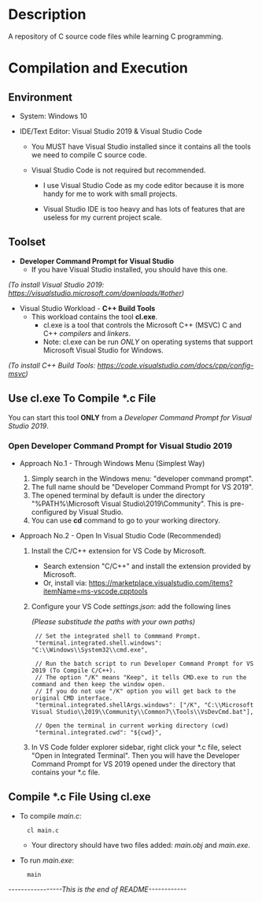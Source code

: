 # Description

A repository of C source code files while learning C programming.

# Compilation and Execution

## Environment

- System: Windows 10

- IDE/Text Editor: Visual Studio 2019 & Visual Studio Code

    - You MUST have Visual Studio installed since it contains all the tools we need to compile C source code.
    - Visual Studio Code is not required but recommended.
    
        - I use Visual Studio Code as my code editor because it is more handy for me to work with small projects. 
        
        - Visual Studio IDE is too heavy and has lots of features that are useless for my current project scale.

## Toolset

- **Developer Command Prompt for Visual Studio**
    - If you have Visual Studio installed, you should have this one.

*(To install Visual Studio 2019: https://visualstudio.microsoft.com/downloads/#other)*

- Visual Studio Workload - **C++ Build Tools**
    - This workload contains the tool **cl.exe**.
        - cl.exe is a tool that controls the Microsoft C++ (MSVC) C and C++ *compilers* and *linkers*.
        - Note: cl.exe can be run *ONLY* on operating systems that support Microsoft Visual Studio for Windows. 

*(To install C++ Build Tools: https://code.visualstudio.com/docs/cpp/config-msvc)*

## Use **cl.exe** To Compile *.c File

You can start this tool **ONLY** from a *Developer Command Prompt for Visual Studio 2019*.

### Open Developer Command Prompt for Visual Studio 2019

- Approach No.1 - Through Windows Menu (Simplest Way)

    1. Simply search in the Windows menu: "developer command prompt".
    2. The full name should be "Developer Command Prompt for VS 2019".
    3. The opened terminal by default is under the directory "%PATH%\Microsoft Visual Studio\2019\Community". This is pre-configured by Visual Studio.
    4. You can use **cd** command to go to your working directory.

- Approach No.2 - Open In Visual Studio Code (Recommended)

    1. Install the C/C++ extension for VS Code by Microsoft.
        - Search extension "C/C++" and install the extension provided by Microsoft.
        - Or, install via: https://marketplace.visualstudio.com/items?itemName=ms-vscode.cpptools
    2. Configure your VS Code *settings.json*: add the following lines
        
        *(Please substitude the paths with your own paths)*
        
            // Set the integrated shell to Commmand Prompt.
            "terminal.integrated.shell.windows": "C:\\Windows\\System32\\cmd.exe",

            // Run the batch script to run Developer Command Prompt for VS 2019 (To Compile C/C++).
            // The option "/K" means "Keep", it tells CMD.exe to run the command and then keep the window open.
            // If you do not use "/K" option you will get back to the original CMD interface.
            "terminal.integrated.shellArgs.windows": ["/K", "C:\\Microsoft Visual Studio\\2019\\Community\\Common7\\Tools\\VsDevCmd.bat"],

            // Open the terminal in current working directory (cwd)
            "terminal.integrated.cwd": "${cwd}",

    3. In VS Code folder explorer sidebar, right click your *.c file, select "Open in Integrated Terminal". Then you will have the Developer Command Prompt for VS 2019 opened under the directory that contains your *.c file.

## Compile *.c File Using cl.exe

- To compile *main.c*:

        cl main.c

    - Your directory should have two files added: *main.obj* and *main.exe*.

- To run *main.exe*:

        main


*-----------------This is the end of README------------*





